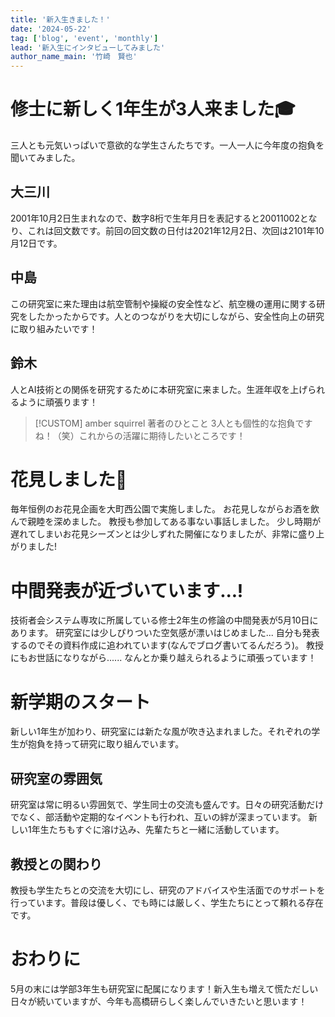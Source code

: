 ```yaml
---
title: '新入生きました！'
date: '2024-05-22'
tag: ['blog', 'event', 'monthly']
lead: '新入生にインタビューしてみました'
author_name_main: '竹崎　賢也'
---
```


# 修士に新しく1年生が3人来ました🎓

三人とも元気いっぱいで意欲的な学生さんたちです。一人一人に今年度の抱負を聞いてみました。

## 大三川

2001年10月2日生まれなので、数字8桁で生年月日を表記すると20011002となり、これは回文数です。前回の回文数の日付は2021年12月2日、次回は2101年10月12日です。

## 中島

この研究室に来た理由は航空管制や操縦の安全性など、航空機の運用に関する研究をしたかったからです。人とのつながりを大切にしながら、安全性向上の研究に取り組みたいです！

## 鈴木

人とAI技術との関係を研究するために本研究室に来ました。生涯年収を上げられるように頑張ります！

> [!CUSTOM] amber squirrel 著者のひとこと
> 3人とも個性的な抱負ですね！（笑）これからの活躍に期待したいところです！

# 花見しました🌸

毎年恒例のお花見企画を大町西公園で実施しました。
お花見しながらお酒を飲んで親睦を深めました。
教授も参加してある事ない事話しました。
少し時期が遅れてしまいお花見シーズンとは少しずれた開催になりましたが、非常に盛り上がりました!

# 中間発表が近づいています...!

技術者会システム専攻に所属している修士2年生の修論の中間発表が5月10日にあります。
研究室には少しぴりついた空気感が漂いはじめました...
自分も発表するのでその資料作成に追われています(なんでブログ書いてるんだろう)。
教授にもお世話になりながら......
なんとか乗り越えられるように頑張っています！

# 新学期のスタート

新しい1年生が加わり、研究室には新たな風が吹き込まれました。それぞれの学生が抱負を持って研究に取り組んでいます。

## 研究室の雰囲気

研究室は常に明るい雰囲気で、学生同士の交流も盛んです。日々の研究活動だけでなく、部活動や定期的なイベントも行われ、互いの絆が深まっています。
新しい1年生たちもすぐに溶け込み、先輩たちと一緒に活動しています。

## 教授との関わり

教授も学生たちとの交流を大切にし、研究のアドバイスや生活面でのサポートを行っています。普段は優しく、でも時には厳しく、学生たちにとって頼れる存在です。

# おわりに

5月の末には学部3年生も研究室に配属になります！新入生も増えて慌ただしい日々が続いていますが、今年も高橋研らしく楽しんでいきたいと思います！
